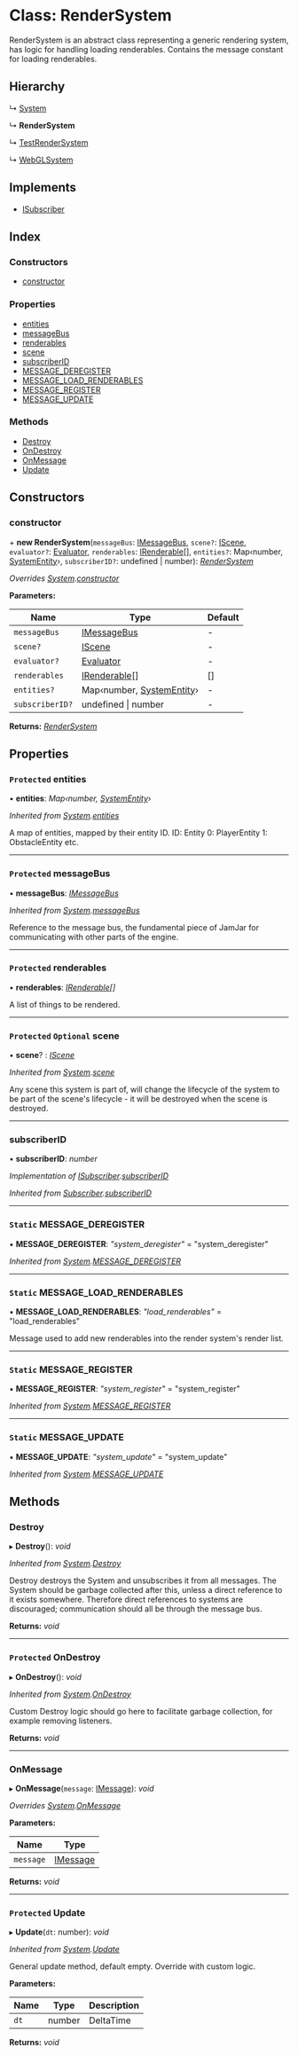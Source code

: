 
# Class: RenderSystem

RenderSystem is an abstract class representing a generic rendering system,
has logic for handling loading renderables.
Contains the message constant for loading renderables.

## Hierarchy

  ↳ [System](system.md)

  ↳ **RenderSystem**

  ↳ [TestRenderSystem](testrendersystem.md)

  ↳ [WebGLSystem](webglsystem.md)

## Implements

* [ISubscriber](../interfaces/isubscriber.md)

## Index

### Constructors

* [constructor](rendersystem.md#constructor)

### Properties

* [entities](rendersystem.md#protected-entities)
* [messageBus](rendersystem.md#protected-messagebus)
* [renderables](rendersystem.md#protected-renderables)
* [scene](rendersystem.md#protected-optional-scene)
* [subscriberID](rendersystem.md#subscriberid)
* [MESSAGE_DEREGISTER](rendersystem.md#static-message_deregister)
* [MESSAGE_LOAD_RENDERABLES](rendersystem.md#static-message_load_renderables)
* [MESSAGE_REGISTER](rendersystem.md#static-message_register)
* [MESSAGE_UPDATE](rendersystem.md#static-message_update)

### Methods

* [Destroy](rendersystem.md#destroy)
* [OnDestroy](rendersystem.md#protected-ondestroy)
* [OnMessage](rendersystem.md#onmessage)
* [Update](rendersystem.md#protected-update)

## Constructors

###  constructor

\+ **new RenderSystem**(`messageBus`: [IMessageBus](../interfaces/imessagebus.md), `scene?`: [IScene](../interfaces/iscene.md), `evaluator?`: [Evaluator](../README.md#evaluator), `renderables`: [IRenderable](../interfaces/irenderable.md)[], `entities?`: Map‹number, [SystemEntity](systementity.md)›, `subscriberID?`: undefined | number): *[RenderSystem](rendersystem.md)*

*Overrides [System](system.md).[constructor](system.md#constructor)*

**Parameters:**

Name | Type | Default |
------ | ------ | ------ |
`messageBus` | [IMessageBus](../interfaces/imessagebus.md) | - |
`scene?` | [IScene](../interfaces/iscene.md) | - |
`evaluator?` | [Evaluator](../README.md#evaluator) | - |
`renderables` | [IRenderable](../interfaces/irenderable.md)[] | [] |
`entities?` | Map‹number, [SystemEntity](systementity.md)› | - |
`subscriberID?` | undefined &#124; number | - |

**Returns:** *[RenderSystem](rendersystem.md)*

## Properties

### `Protected` entities

• **entities**: *Map‹number, [SystemEntity](systementity.md)›*

*Inherited from [System](system.md).[entities](system.md#protected-entities)*

A map of entities, mapped by their entity ID.
ID: Entity
0: PlayerEntity
1: ObstacleEntity
etc.

___

### `Protected` messageBus

• **messageBus**: *[IMessageBus](../interfaces/imessagebus.md)*

*Inherited from [System](system.md).[messageBus](system.md#protected-messagebus)*

Reference to the message bus, the fundamental piece of JamJar
for communicating with other parts of the engine.

___

### `Protected` renderables

• **renderables**: *[IRenderable](../interfaces/irenderable.md)[]*

A list of things to be rendered.

___

### `Protected` `Optional` scene

• **scene**? : *[IScene](../interfaces/iscene.md)*

*Inherited from [System](system.md).[scene](system.md#protected-optional-scene)*

Any scene this system is part of, will change the lifecycle of the
system to be part of the scene's lifecycle - it will be destroyed
when the scene is destroyed.

___

###  subscriberID

• **subscriberID**: *number*

*Implementation of [ISubscriber](../interfaces/isubscriber.md).[subscriberID](../interfaces/isubscriber.md#subscriberid)*

*Inherited from [Subscriber](subscriber.md).[subscriberID](subscriber.md#subscriberid)*

___

### `Static` MESSAGE_DEREGISTER

▪ **MESSAGE_DEREGISTER**: *"system_deregister"* = "system_deregister"

*Inherited from [System](system.md).[MESSAGE_DEREGISTER](system.md#static-message_deregister)*

___

### `Static` MESSAGE_LOAD_RENDERABLES

▪ **MESSAGE_LOAD_RENDERABLES**: *"load_renderables"* = "load_renderables"

Message used to add new renderables into the render system's render list.

___

### `Static` MESSAGE_REGISTER

▪ **MESSAGE_REGISTER**: *"system_register"* = "system_register"

*Inherited from [System](system.md).[MESSAGE_REGISTER](system.md#static-message_register)*

___

### `Static` MESSAGE_UPDATE

▪ **MESSAGE_UPDATE**: *"system_update"* = "system_update"

*Inherited from [System](system.md).[MESSAGE_UPDATE](system.md#static-message_update)*

## Methods

###  Destroy

▸ **Destroy**(): *void*

*Inherited from [System](system.md).[Destroy](system.md#destroy)*

Destroy destroys the System and unsubscribes it from all messages.
The System should be garbage collected after this, unless a direct
reference to it exists somewhere. Therefore direct references to
systems are discouraged; communication should all be through the
message bus.

**Returns:** *void*

___

### `Protected` OnDestroy

▸ **OnDestroy**(): *void*

*Inherited from [System](system.md).[OnDestroy](system.md#protected-ondestroy)*

Custom Destroy logic should go here to facilitate garbage collection, for example
removing listeners.

**Returns:** *void*

___

###  OnMessage

▸ **OnMessage**(`message`: [IMessage](../interfaces/imessage.md)): *void*

*Overrides [System](system.md).[OnMessage](system.md#onmessage)*

**Parameters:**

Name | Type |
------ | ------ |
`message` | [IMessage](../interfaces/imessage.md) |

**Returns:** *void*

___

### `Protected` Update

▸ **Update**(`dt`: number): *void*

*Inherited from [System](system.md).[Update](system.md#protected-update)*

General update method, default empty. Override with custom logic.

**Parameters:**

Name | Type | Description |
------ | ------ | ------ |
`dt` | number | DeltaTime  |

**Returns:** *void*
